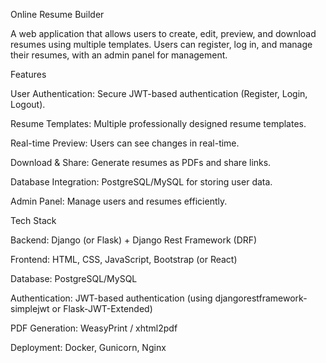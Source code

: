 Online Resume Builder

A web application that allows users to create, edit, preview, and download resumes using multiple templates. Users can register, log in, and manage their resumes, with an admin panel for management.

Features

User Authentication: Secure JWT-based authentication (Register, Login, Logout).

Resume Templates: Multiple professionally designed resume templates.

Real-time Preview: Users can see changes in real-time.

Download & Share: Generate resumes as PDFs and share links.

Database Integration: PostgreSQL/MySQL for storing user data.

Admin Panel: Manage users and resumes efficiently.


Tech Stack

Backend: Django (or Flask) + Django Rest Framework (DRF)

Frontend: HTML, CSS, JavaScript, Bootstrap (or React)

Database: PostgreSQL/MySQL

Authentication: JWT-based authentication (using djangorestframework-simplejwt or Flask-JWT-Extended)

PDF Generation: WeasyPrint / xhtml2pdf

Deployment: Docker, Gunicorn, Nginx
